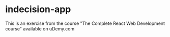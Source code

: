 ﻿# indecision-app

This is an exercise from the course "The Complete React Web Development course" available on uDemy.com
